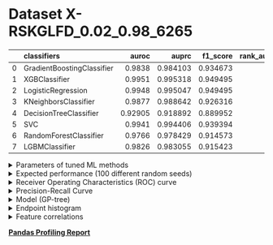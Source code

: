 # Dataset X-RSKGLFD_0.02_0.98_6265

|    | classifiers                |   auroc |    auprc |   f1_score |   rank_auroc |   rank_auprc |   rank_f1 |
|---:|:---------------------------|--------:|---------:|-----------:|-------------:|-------------:|----------:|
|  0 | GradientBoostingClassifier | 0.9838  | 0.984103 |   0.934673 |            5 |            5 |         4 |
|  1 | XGBClassifier              | 0.9951  | 0.995318 |   0.949495 |            1 |            1 |         1 |
|  2 | LogisticRegression         | 0.9948  | 0.995047 |   0.949495 |            1 |            1 |         1 |
|  3 | KNeighborsClassifier       | 0.9877  | 0.988642 |   0.926316 |            4 |            4 |         5 |
|  4 | DecisionTreeClassifier     | 0.92905 | 0.918892 |   0.889952 |            8 |            8 |         8 |
|  5 | SVC                        | 0.9941  | 0.994406 |   0.939394 |            3 |            3 |         3 |
|  6 | RandomForestClassifier     | 0.9766  | 0.978429 |   0.914573 |            7 |            7 |         6 |
|  7 | LGBMClassifier             | 0.9826  | 0.983055 |   0.915423 |            6 |            6 |         6 |


<details>
<summary>Parameters of tuned ML methods</summary>


```
GradientBoostingClassifier(ccp_alpha=0.0, criterion='friedman_mse', init=None,
                           learning_rate=0.3513655395793175, loss='deviance',
                           max_depth=1, max_features=None, max_leaf_nodes=None,
                           min_impurity_decrease=0.0, min_impurity_split=None,
                           min_samples_leaf=51, min_samples_split=2,
                           min_weight_fraction_leaf=0.0, n_estimators=100,
                           n_iter_no_change=18, presort='deprecated',
                           random_state=6265, subsample=1.0, tol=1e-07,
                           validation_fraction=0.02, verbose=0,
                           warm_start=False)
XGBClassifier(alpha=0.008400571572503452, base_score=0.5, booster='gblinear',
              colsample_bylevel=None, colsample_bynode=None,
              colsample_bytree=None, eta=0.0985235950711793,
              eval_metric='logloss', gamma=0.1, gpu_id=-1,
              importance_type='gain', interaction_constraints=None,
              learning_rate=0.0985235944, max_delta_step=None, max_depth=8,
              min_child_weight=None, missing=nan, monotone_constraints=None,
              n_estimators=92, n_jobs=0, num_parallel_tree=None,
              objective='binary:logistic', random_state=6265,
              reg_alpha=0.00840057153, reg_lambda=0.0005278624387477173,
              scale_pos_weight=1, subsample=None, tree_method=None,
              validate_parameters=False, verbosity=None)
LogisticRegression(C=0.04772427264344593, class_weight=None, dual=False,
                   fit_intercept=True, intercept_scaling=1, l1_ratio=None,
                   max_iter=100, multi_class='auto', n_jobs=None, penalty='l1',
                   random_state=6265, solver='liblinear', tol=0.0001, verbose=0,
                   warm_start=False)
KNeighborsClassifier(algorithm='auto', leaf_size=30, metric='euclidean',
                     metric_params=None, n_jobs=None, n_neighbors=74, p=5,
                     weights='uniform')
DecisionTreeClassifier(ccp_alpha=0.0, class_weight=None, criterion='gini',
                       max_depth=8, max_features=None, max_leaf_nodes=None,
                       min_impurity_decrease=0.0, min_impurity_split=None,
                       min_samples_leaf=14, min_samples_split=17,
                       min_weight_fraction_leaf=0.0, presort='deprecated',
                       random_state=6265, splitter='best')
SVC(C=0.35693954178128084, break_ties=False, cache_size=200, class_weight=None,
    coef0=3.6, decision_function_shape='ovr', degree=2, gamma='scale',
    kernel='linear', max_iter=-1, probability=True, random_state=6265,
    shrinking=True, tol=0.00019920245674574745, verbose=False)
RandomForestClassifier(bootstrap=True, ccp_alpha=0.0, class_weight=None,
                       criterion='entropy', max_depth=8, max_features='auto',
                       max_leaf_nodes=None, max_samples=None,
                       min_impurity_decrease=0.0, min_impurity_split=None,
                       min_samples_leaf=1, min_samples_split=5,
                       min_weight_fraction_leaf=0.0, n_estimators=84,
                       n_jobs=None, oob_score=False, random_state=6265,
                       verbose=0, warm_start=False)
LGBMClassifier(boosting_type='goss', class_weight=None, colsample_bytree=1.0,
               importance_type='split', learning_rate=0.1, max_depth=3,
               metric='binary_logloss', min_child_samples=20,
               min_child_weight=0.001, min_split_gain=0.0, n_estimators=91,
               n_jobs=-1, num_leaves=98, objective='binary', random_state=6265,
               reg_alpha=0.0, reg_lambda=0.0, silent=True, subsample=1.0,
               subsample_for_bin=200000, subsample_freq=0)
```

</details>

<details>
<summary>Expected performance (100 different random seeds)</summary>
<img src='X-RSKGLFD_0.02_0.98_6265-box.svg' width=40% />
</details>

<details>
<summary>Receiver Operating Characteristics (ROC) curve</summary>
<img src='X-RSKGLFD_0.02_0.98_6265-roc.svg' width=40% />
</details>

<details>
<summary>Precision-Recall Curve</summary>
<img src='X-RSKGLFD_0.02_0.98_6265-prc.svg' width=40% />
</details>

<details>
<summary>Model (GP-tree)</summary>
<img src='X-RSKGLFD_0.02_0.98_6265-model.svg' height=10% />
</details>

<details>
<summary>Endpoint histogram</summary>
<img src='X-RSKGLFD_0.02_0.98_6265-endpoint.svg' width=40% />
</details>

<details>
<summary>Feature correlations</summary>
<img src='X-RSKGLFD_0.02_0.98_6265-corr.svg' width=40% />
</details>

[**Pandas Profiling Report**](https://epistasislab.github.io/digen/docs/profile/X-RSKGLFD_0.02_0.98_6265.html)